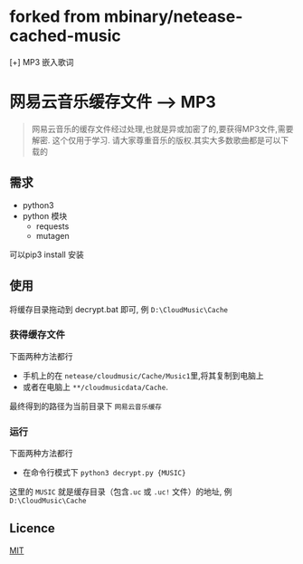 
# forked from mbinary/netease-cached-music
[+] MP3 嵌入歌词

# 网易云音乐缓存文件 --> MP3
>网易云音乐的缓存文件经过处理,也就是异或加密了的,要获得MP3文件,需要解密. 这个仅用于学习. 请大家尊重音乐的版权.其实大多数歌曲都是可以下载的

## 需求
* python3
* python 模块
  - requests
  - mutagen

可以pip3 install 安装

## 使用
将缓存目录拖动到 decrypt.bat 即可, 例 `D:\CloudMusic\Cache`

### 获得缓存文件
下面两种方法都行
* 手机上的在 `netease/cloudmusic/Cache/Music1`里,将其复制到电脑上
* 或者在电脑上 `**/cloudmusicdata/Cache`.

最终得到的路径为当前目录下 `网易云音乐缓存`

### 运行
下面两种方法都行
* 在命令行模式下
`python3 decrypt.py {MUSIC}`

这里的 `MUSIC`  就是缓存目录（包含`.uc` 或 `.uc!` 文件）的地址, 例 `D:\CloudMusic\Cache`

## Licence
[MIT](LICENCE)
